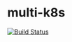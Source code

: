# multi-k8s

[![Build Status](https://www.travis-ci.com/ppatel1604/multi-k8s.svg?branch=master)](https://www.travis-ci.com/ppatel1604/multi-k8s)

